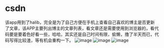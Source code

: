 # csdn
该app用到了halib，完全是为了自己方便在手机上查看自己喜欢的博主是否更新了文章，该APP主要列出博主的文章列表，看文章还是需要使用到浏览器的，看代码要是要着色好看一些，哈哈，其实还是自己时间有限，偷懒，撸了半天而已，代码写得比较渣，等有机会重构一下。
![image](https://github.com/bravekingzhang/csdn/blob/master/screenshot/Screenshot_2015-05-19-18-19-45.png)
![image](https://github.com/bravekingzhang/csdn/blob/master/screenshot/Screenshot_2015-05-19-18-19-52.png)
![image](https://github.com/bravekingzhang/csdn/blob/master/screenshot/Screenshot_2015-05-19-18-19-56.png)
